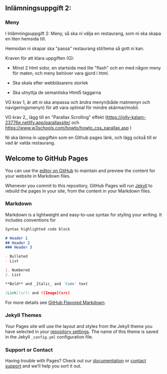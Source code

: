 ## Inlämningsuppgift 2: 
### Meny
I Inlämningsuppgift 2: Meny, så ska ni välja en restaurang, som ni ska skapa en liten hemsida till.

Hemsidan ni skapar ska "passa" restaurang stil/tema så gott ni kan.

 

Kraven för att klara uppgiften (G):

- Minst 2 html sidor, en startsida med lite "flash" och en med någon meny för maten, och meny behöver vara gjord i html. 

- Ska skala efter webbläsarens storlek

- Ska utnyttja de semantiska Html5 taggarna 

 

VG krav 1, är att ni ska anpassa och ändra menyn(både matmenyn och navigeringsmenyn) för att vara optimal för mindre skärmar/mobil.

VG krav 2,, lägg till en "Parallax Scrolling" effekt (https://jolly-kalam-23776e.netlify.app/parallaxsite/ och https://www.w3schools.com/howto/howto_css_parallax.asp  )

Ni ska lämna in uppgiften som en Github pages länk, och lägg också till er vad är valda restaurang.

## Welcome to GitHub Pages

You can use the [editor on GitHub](https://github.com/himmelstrutz/reslow/edit/main/README.md) to maintain and preview the content for your website in Markdown files.

Whenever you commit to this repository, GitHub Pages will run [Jekyll](https://jekyllrb.com/) to rebuild the pages in your site, from the content in your Markdown files.

### Markdown

Markdown is a lightweight and easy-to-use syntax for styling your writing. It includes conventions for

```markdown
Syntax highlighted code block

# Header 1
## Header 2
### Header 3

- Bulleted
- List

1. Numbered
2. List

**Bold** and _Italic_ and `Code` text

[Link](url) and ![Image](src)
```

For more details see [GitHub Flavored Markdown](https://guides.github.com/features/mastering-markdown/).

### Jekyll Themes

Your Pages site will use the layout and styles from the Jekyll theme you have selected in your [repository settings](https://github.com/himmelstrutz/reslow/settings). The name of this theme is saved in the Jekyll `_config.yml` configuration file.

### Support or Contact

Having trouble with Pages? Check out our [documentation](https://docs.github.com/categories/github-pages-basics/) or [contact support](https://github.com/contact) and we’ll help you sort it out.

